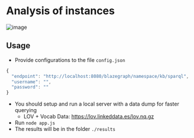 # Analysis of instances
![image](https://user-images.githubusercontent.com/20724910/104304783-1eb25f80-54cc-11eb-8b24-2f365a6f29d3.png)


## Usage
- Provide configurations to the file `config.json`
```js
{
  "endpoint": "http://localhost:8080/blazegraph/namespace/kb/sparql",   // the path to the sparql endpoint
  "username": "",                                                       // basic authentication username
  "password": ""                                                        // basic authentication password
}
```
- You should setup and run a local server with a data dump for faster querying
  - LOV + Vocab Data: https://lov.linkeddata.es/lov.nq.gz
- Run `node app.js`
- The results will be in the folder `./results`
